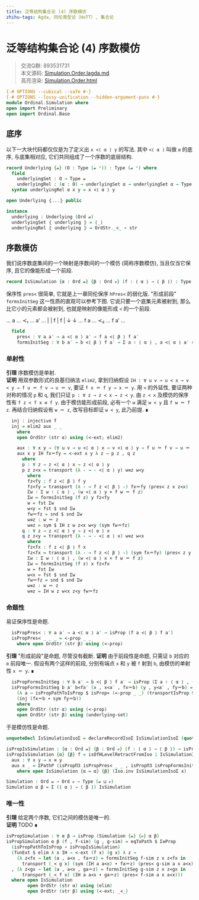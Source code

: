 ```yaml
---
title: 泛等结构集合论 (4) 序数模仿
zhihu-tags: Agda, 同伦类型论（HoTT）, 集合论
---
```


# 泛等结构集合论 (4) 序数模仿

> 交流Q群: 893531731  
> 本文源码: [Simulation.Order.lagda.md](https://github.com/choukh/USST/blob/main/src/Ordinal/Simulation.lagda.md)  
> 高亮渲染: [Simulation.Order.html](https://choukh.github.io/USST/Ordinal.Simulation.html)  

```agda
{-# OPTIONS --cubical --safe #-}
{-# OPTIONS --lossy-unification --hidden-argument-puns #-}
module Ordinal.Simulation where
open import Preliminary
open import Ordinal.Base
```

## 底序

以下一大块代码都仅仅是为了定义出 `x ≺⟨ α ⟩ y` 的写法. 其中 `≺⟨ α ⟩` 叫做 `α` 的底序, 与底集相对应, 它们共同组成了一个序数的底层结构.

```agda
record Underlying {𝓊} (O : Type (𝓊 ⁺)) : Type (𝓊 ⁺) where
  field
    underlyingSet : O → Type 𝓊
    underlyingRel : (α : O) → underlyingSet α → underlyingSet α → Type 𝓊
  syntax underlyingRel α x y = x ≺⟨ α ⟩ y

open Underlying ⦃...⦄ public

instance
  underlying : Underlying (Ord 𝓊)
  underlyingSet ⦃ underlying ⦄ = ⟨_⟩
  underlyingRel ⦃ underlying ⦄ = OrdStr._≺_ ∘ str
```

## 序数模仿

我们说序数底集间的一个映射是序数间的一个模仿 (简称序数模仿), 当且仅当它保序, 且它的像能形成一个前段.

```agda
record IsSimulation {α : Ord 𝓊} {β : Ord 𝓋} (f : ⟨ α ⟩ → ⟨ β ⟩) : Type (𝓊 ⊔ 𝓋) where
```

保序性 `pres≺` 很简单, 它就是上一章同伦保序 `hPres≺` 的弱化版. "形成前段" `formsInitSeg` 这一性质的直观可以参考下图. 它说只要一个底集元素被射到, 那么比它小的元素都会被射到, 也就是映射的像能形成 `≺` 的一个前段.

... a   ... ≺₁ ... a′  ...
    |              |
  f |            f |
    ↓              ↓
... f a ... ≺₂ ... f a′ ...

```agda
  field
    pres≺ : ∀ a a′ → a ≺⟨ α ⟩ a′ → f a ≺⟨ β ⟩ f a′
    formsInitSeg : ∀ b a′ → b ≺⟨ β ⟩ f a′ → Σ a ∶ ⟨ α ⟩ , a ≺⟨ α ⟩ a′ × f a ＝ b
```

### 单射性

**引理** 序数模仿是单射.  
**证明** 用双参数形式的良基归纳法 `elim2`, 拿到归纳假设 `IH : ∀ u v → u ≺ x → v ≺ y → f u ＝ f v → u ＝ v`, 要证 `f x ＝ f y → x ＝ y`. 用 `≺` 的外延性, 要证两种对称的情况 `p` 和 `q`, 我们只证 `p : ∀ z → z ≺ x → z ≺ y`. 由 `z ≺ x` 及模仿的保序性有 `f z ≺ f x ≡ f y`. 由于模仿能形成前段, 必有一个 `w` 满足 `w ≺ y` 且 `f w ＝ f z`. 再结合归纳假设有 `w ＝ z`, 改写目标即证 `w ≺ y`, 此乃前提. ∎

```agda
  inj : injective f
  inj = elim2 aux _ _
    where
    open OrdStr (str α) using (≺-ext; elim2)

    aux : ∀ x y → (∀ u v → u ≺⟨ α ⟩ x → v ≺⟨ α ⟩ y → f u ＝ f v → u ＝ v) → f x ＝ f y → x ＝ y
    aux x y IH fx＝fy = ≺-ext x y λ z → p z , q z
      where
      p : ∀ z → z ≺⟨ α ⟩ x → z ≺⟨ α ⟩ y
      p z z≺x = transport (λ - → - ≺⟨ α ⟩ y) w≡z w≺y
        where
        fz≺fy : f z ≺⟨ β ⟩ f y
        fz≺fy = transport (λ - → f z ≺⟨ β ⟩ -) fx＝fy (pres≺ z x z≺x)
        Σw : Σ w ∶ ⟨ α ⟩ , (w ≺⟨ α ⟩ y × f w ＝ f z)
        Σw = formsInitSeg (f z) y fz≺fy
        w = fst Σw
        w≺y = fst $ snd Σw
        fw＝fz = snd $ snd Σw
        w≡z : w ＝ z
        w≡z = sym $ IH z w z≺x w≺y (sym fw＝fz)
      q : ∀ z → z ≺⟨ α ⟩ y → z ≺⟨ α ⟩ x
      q z z≺y = transport (λ - → - ≺⟨ α ⟩ x) w≡z w≺x
        where
        fz≺fx : f z ≺⟨ β ⟩ f x
        fz≺fx = transport (λ - → f z ≺⟨ β ⟩ -) (sym fx＝fy) (pres≺ z y z≺y)
        Σw : Σ w ∶ ⟨ α ⟩ , (w ≺⟨ α ⟩ x × f w ＝ f z)
        Σw = formsInitSeg (f z) x fz≺fx
        w = fst Σw
        w≺x = fst $ snd Σw
        fw＝fz = snd $ snd Σw
        w≡z : w ＝ z
        w≡z = IH w z w≺x z≺y fw＝fz
```

### 命题性

易证保序性是命题.

```agda
  isPropPres≺ : ∀ a a′ → a ≺⟨ α ⟩ a′ → isProp (f a ≺⟨ β ⟩ f a′)
  isPropPres≺ _ _ _ = ≺-prop _ _
    where open OrdStr (str β) using (≺-prop)
```

**引理** "形成前段"是命题, 尽管没有截断.
**证明** 由于前段性是命题, 只需证 `b` 对应的 `α` 前段唯一. 假设有两个这样的前段, 分别有端点 `x` 和 `y` 被 `f` 射到 `b`, 由模仿的单射性 `x ＝ y`. ∎

```agda
  isPropFormsInitSeg : ∀ b a′ → b ≺⟨ β ⟩ f a′ → isProp (Σ a ∶ ⟨ α ⟩ , (a ≺⟨ α ⟩ a′) × (f a ＝ b))
  isPropFormsInitSeg b a′ b≺fa′ (x , x≺a′ , fx＝b) (y , y≺a′ , fy＝b) = eqToPath $ Σ≡Prop
    (λ a → isPropPathToIsProp $ isProp× (≺-prop _ _) (transportIsProp $ underlying-set _ _))
    (inj (fx＝b ∙ sym fy＝b))
    where
    open OrdStr (str α) using (≺-prop)
    open OrdStr (str β) using (underlying-set)
```

于是模仿性是命题.

```agda
unquoteDecl IsSimulationIsoΣ = declareRecordIsoΣ IsSimulationIsoΣ (quote IsSimulation)

isPropIsSimulation : {α : Ord 𝓊} {β : Ord 𝓋} (f : ⟨ α ⟩ → ⟨ β ⟩) → isProp (IsSimulation f)
isPropIsSimulation {α} {β} f = isOfHLevelRetractFromIso 1 IsSimulationIsoΣ $ aux where
  aux : ∀ x y → x ≡ y
  aux x _ = ΣPathP (isPropΠ3 isPropPres≺ _ _ , isPropΠ3 isPropFormsInitSeg _ _)
    where open IsSimulation {α = α} {β} (Iso.inv IsSimulationIsoΣ x)
```

```agda
Simulation : Ord 𝓊 → Ord 𝓋 → Type (𝓊 ⊔ 𝓋)
Simulation α β = Σ (⟨ α ⟩ → ⟨ β ⟩) IsSimulation
```

### 唯一性

**引理** 给定两个序数, 它们之间的模仿是唯一的.  
**证明** TODO ∎

```agda
isPropSimulation : ∀ α β → isProp (Simulation {𝓊} {𝓋} α β)
isPropSimulation α β (f , f-sim) (g , g-sim) = eqToPath $ Σ≡Prop
  (isPropPathToIsProp ∘ isPropIsSimulation)
  (funExt $ elim λ x IH → ≺-ext (f x) (g x) λ z →
    (λ z≺fx → let (a , a≺x , fa＝z) = formsInitSeg f-sim z x z≺fx in
      transport (_≺ g x) (sym (IH a a≺x) ∙ fa＝z) (pres≺ g-sim a x a≺x))
  , (λ z≺gx → let (a , a≺x , ga＝z) = formsInitSeg g-sim z x z≺gx in
      transport (_≺ f x) (IH a a≺x ∙ ga＝z) (pres≺ f-sim a x a≺x)))
  where open IsSimulation
        open OrdStr (str α) using (elim)
        open OrdStr (str β) using (≺-ext; _≺_)
```
